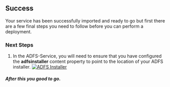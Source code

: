 [wl]: https://github.com/persistentsystems/solutions-import-beta/blob/ADFS-Service/adfsinstaller.png 

## Success
Your service has been successfully imported and ready to go but first there are a few final steps you need to follow before you can perform a deployment.

### Next Steps
1. In the ADFS-Service, you will need to ensure that you have configured the **adfsinstaller** content property to point to the location of your ADFS installer.
[![ADFS Installer][wl]][wl]


##### After this you good to go.

